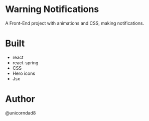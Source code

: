 # Warning Notifications
A Front-End project with animations and CSS, making notifications.

# Built
- react
- react-spring
- CSS
- Hero icons
- Jsx

# Author
@unicorndad8
